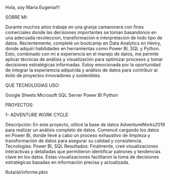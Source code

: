 Hola, soy Maria Eugenia!!!

SOBRE MI:

Durante muchos años trabaje en una granja camaronera con fines comerciales donde las decisiones importantes se toman basandonos en una adecuada recoleccion, transformacion e interpretacion de todo tipo de datos.  Recientemente, completé un bootcamp en Data Analytics en Henry, donde adquirí habilidades en herramientas como Power BI, SQL y Python. Esto, combinado con mi e experiencia en el manejo de datos, me permite aplicar técnicas  de análisis y visualización para optimizar procesos y tomar decisiones estratégicas informadas.  Estoy emocionada por la oportunidad de integrar la experiemcia adquirida y análisis de datos para contribuir al éxito de proyectos innovadores y sostenibles. 

QUE TECNOLOGIAS USO:

Google Sheets
Microsoft SQL Server
Power BI
Python

PROYECTOS:

1- ADVENTURE WORK CYCLE: 

 Descripción: En este proyecto, utilicé la base de datos AdventureWorks2019 para realizar un análisis completo de datos. Comencé cargando los datos en Power BI, donde llevé a cabo un proceso exhaustivo de limpieza y transformación de datos para asegurar su calidad y consistencia.
Tecnologías: Power BI, SQL
Resultados: Finalmente, creé visualizaciones interactivas y detalladas que permitieron identificar patrones y tendencias clave en los datos. Estas visualizaciones facilitaron la toma de decisiones estratégicas basadas en información precisa y actualizada.

Ruta/al/informe.pbix






